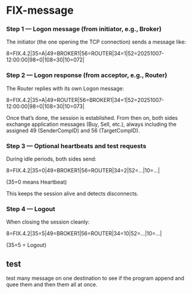 # FIX-message

### Step 1 — Logon message (from initiator, e.g., Broker)

The initiator (the one opening the TCP connection) sends a message like:

8=FIX.4.2|35=A|49=BROKER1|56=ROUTER|34=1|52=20251007-12:00:00|98=0|108=30|10=072|

### Step 2 — Logon response (from acceptor, e.g., Router)

The Router replies with its own Logon message:

8=FIX.4.2|35=A|49=ROUTER|56=BROKER1|34=1|52=20251007-12:00:00|98=0|108=30|10=073|


Once that’s done, the session is established.
From then on, both sides exchange application messages (Buy, Sell, etc.),
always including the assigned 49 (SenderCompID) and 56 (TargetCompID).

### Step 3 — Optional heartbeats and test requests

During idle periods, both sides send:

8=FIX.4.2|35=0|49=BROKER1|56=ROUTER|34=2|52=...|10=...|

(35=0 means Heartbeat)

This keeps the session alive and detects disconnects.

### Step 4 — Logout

When closing the session cleanly:

8=FIX.4.2|35=5|49=BROKER1|56=ROUTER|34=10|52=...|10=...|

(35=5 = Logout)

## test

test many message on one destination to see if the program append and quee them and then them all at once. 